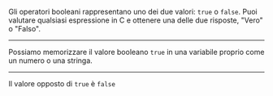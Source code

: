 Gli operatori booleani rappresentano uno dei due valori: `true` o `false`.
Puoi valutare qualsiasi espressione in C e ottenere una delle due risposte, "Vero" o "Falso".

---

Possiamo memorizzare il valore booleano `true` in una variabile proprio come un numero o una stringa.

---

Il valore opposto di `true` è `false`
